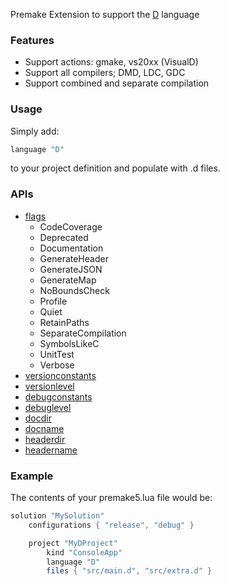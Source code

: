 Premake Extension to support the [D](http://dlang.org) language

### Features ###

* Support actions: gmake, vs20xx (VisualD)
* Support all compilers; DMD, LDC, GDC
* Support combined and separate compilation

### Usage ###

Simply add:
```lua
language "D"
```
to your project definition and populate with .d files.

### APIs ###

* [flags](https://github.com/premake/premake-dlang/wiki/flags)
  * CodeCoverage
  * Deprecated
  * Documentation
  * GenerateHeader
  * GenerateJSON
  * GenerateMap
  * NoBoundsCheck
  * Profile
  * Quiet
  * RetainPaths
  * SeparateCompilation
  * SymbolsLikeC
  * UnitTest
  * Verbose
* [versionconstants](https://github.com/premake/premake-dlang/wiki/versionconstants)
* [versionlevel](https://github.com/premake/premake-dlang/wiki/versionlevel)
* [debugconstants](https://github.com/premake/premake-dlang/wiki/debugconstants)
* [debuglevel](https://github.com/premake/premake-dlang/wiki/debuglevel)
* [docdir](https://github.com/premake/premake-dlang/wiki/docdir)
* [docname](https://github.com/premake/premake-dlang/wiki/docname)
* [headerdir](https://github.com/premake/premake-dlang/wiki/headerdir)
* [headername](https://github.com/premake/premake-dlang/wiki/headername)

### Example ###

The contents of your premake5.lua file would be:

```lua
solution "MySolution"
    configurations { "release", "debug" }

    project "MyDProject"
        kind "ConsoleApp"
        language "D"
        files { "src/main.d", "src/extra.d" }
```
